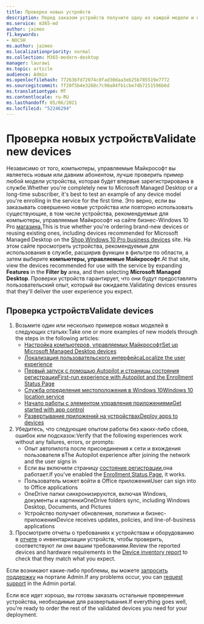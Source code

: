 ```yaml
---
title: Проверка новых устройств
description: Перед заказом устройств получите одну из каждой модели и протестировать ее
ms.service: m365-md
author: jaimeo
f1.keywords:
- NOCSH
ms.author: jaimeo
ms.localizationpriority: normal
ms.collection: M365-modern-desktop
manager: laurawi
ms.topic: article
audience: Admin
ms.openlocfilehash: 772636fd72074c8fad30daa3eb25b785519e7772
ms.sourcegitcommit: ff20f5b4e3268c7c98a84fb1cbe7db7151596b6d
ms.translationtype: MT
ms.contentlocale: ru-RU
ms.lasthandoff: 05/06/2021
ms.locfileid: "52246294"
---
```

# <a name="validate-new-devices"></a><span data-ttu-id="30dcb-103">Проверка новых устройств</span><span class="sxs-lookup"><span data-stu-id="30dcb-103">Validate new devices</span></span>

<span data-ttu-id="30dcb-104">Независимо от того, компьютеры, управляемые Майкрософт вы являетесь новым или давним абонентом, лучше проверить пример любой модели устройства, которая будет впервые зарегистрирована в службе.</span><span class="sxs-lookup"><span data-stu-id="30dcb-104">Whether you're completely new to Microsoft Managed Desktop or a long-time subscriber, it's best to test an example of any device model you're enrolling in the service for the first time.</span></span> <span data-ttu-id="30dcb-105">Это верно, если вы заказывать совершенно новые устройства или повторно использовать существующие, в том числе устройства, рекомендуемые для компьютеры, управляемые Майкрософт на сайте бизнес-Windows 10 Pro [магазина.](https://www.microsoft.com/windowsforbusiness/view-all-devices)</span><span class="sxs-lookup"><span data-stu-id="30dcb-105">This is true whether you're ordering brand-new devices or reusing existing ones, including devices recommended for Microsoft Managed Desktop on the [Shop Windows 10 Pro business devices](https://www.microsoft.com/windowsforbusiness/view-all-devices) site.</span></span> <span data-ttu-id="30dcb-106">На этом сайте просмотреть устройства, рекомендуемые  для использования  в службе, расширив функции в фильтре по области, а затем выберите **компьютеры, управляемые Майкрософт**.</span><span class="sxs-lookup"><span data-stu-id="30dcb-106">At that site, view the devices recommended for use with the service by expanding **Features** in the **Filter by** area, and then selecting **Microsoft Managed Desktop**.</span></span> <span data-ttu-id="30dcb-107">Проверки устройств гарантирует, что они будут предоставлять пользовательский опыт, который вы ожидаете.</span><span class="sxs-lookup"><span data-stu-id="30dcb-107">Validating devices ensures that they'll deliver the user experience you expect.</span></span>

## <a name="validate-devices"></a><span data-ttu-id="30dcb-108">Проверка устройств</span><span class="sxs-lookup"><span data-stu-id="30dcb-108">Validate devices</span></span>

1. <span data-ttu-id="30dcb-109">Возьмите один или несколько примеров новых моделей в следующих статьях:</span><span class="sxs-lookup"><span data-stu-id="30dcb-109">Take one or more examples of new models through the steps in the following articles:</span></span>
    - [<span data-ttu-id="30dcb-110">Настройка компьютеров, управляемых Майкрософт</span><span class="sxs-lookup"><span data-stu-id="30dcb-110">Set up Microsoft Managed Desktop devices</span></span>](set-up-devices.md)
    - [<span data-ttu-id="30dcb-111">Локализация пользовательского интерфейса</span><span class="sxs-lookup"><span data-stu-id="30dcb-111">Localize the user experience</span></span>](localization.md)
    - [<span data-ttu-id="30dcb-112">Первый запуск с помощью Autopilot и страницы состояния регистрации</span><span class="sxs-lookup"><span data-stu-id="30dcb-112">First-run experience with Autopilot and the Enrollment Status Page</span></span>](esp-first-run.md)
    - [<span data-ttu-id="30dcb-113">Служба определения местоположения в Windows 10</span><span class="sxs-lookup"><span data-stu-id="30dcb-113">Windows 10 location service</span></span>](device-location.md)
    - [<span data-ttu-id="30dcb-114">Начало работы с элементом управления приложениями</span><span class="sxs-lookup"><span data-stu-id="30dcb-114">Get started with app control</span></span>](get-started-app-control.md)
    - [<span data-ttu-id="30dcb-115">Развертывание приложений на устройствах</span><span class="sxs-lookup"><span data-stu-id="30dcb-115">Deploy apps to devices</span></span>](deploy-apps.md)
2. <span data-ttu-id="30dcb-116">Убедитесь, что следующие опытом работы без каких-либо сбоев, ошибок или подсказок:</span><span class="sxs-lookup"><span data-stu-id="30dcb-116">Verify that the following experiences work without any failures, errors, or prompts:</span></span>
    - <span data-ttu-id="30dcb-117">Опыт автопилота после присоединения к сети и вхождения пользователя в</span><span class="sxs-lookup"><span data-stu-id="30dcb-117">The Autopilot experience after joining the network and the user signs in</span></span>
    - <span data-ttu-id="30dcb-118">Если вы включили страницу [состояние регистрации,](esp-first-run.md)она работает.</span><span class="sxs-lookup"><span data-stu-id="30dcb-118">If you've enabled the [Enrollment Status Page](esp-first-run.md), it works.</span></span>
    - <span data-ttu-id="30dcb-119">Пользователь может войти в Office приложения</span><span class="sxs-lookup"><span data-stu-id="30dcb-119">User can sign into to Office applications</span></span>
    - <span data-ttu-id="30dcb-120">OneDrive папки синхронизируются, включая Windows, документы и картинки</span><span class="sxs-lookup"><span data-stu-id="30dcb-120">OneDrive folders sync, including Windows Desktop, Documents, and Pictures</span></span>
    - <span data-ttu-id="30dcb-121">Устройство получает обновления, политики и бизнес-приложения</span><span class="sxs-lookup"><span data-stu-id="30dcb-121">Device receives updates, policies, and line-of-business applications</span></span>
3. <span data-ttu-id="30dcb-122">Просмотрите отчеты о требованиях к устройствам и оборудованию в [отчете](../working-with-managed-desktop/device-inventory-report.md) о инвентаризации устройств, чтобы проверить, соответствуют ли они вашим требованиям.</span><span class="sxs-lookup"><span data-stu-id="30dcb-122">Review the reported devices and hardware requirements in the [Device inventory report](../working-with-managed-desktop/device-inventory-report.md) to check that they match what you expect.</span></span>

<span data-ttu-id="30dcb-123">Если возникают какие-либо проблемы, вы можете [запросить поддержку](../working-with-managed-desktop/admin-support.md) на портале Admin.</span><span class="sxs-lookup"><span data-stu-id="30dcb-123">If any problems occur, you can [request support](../working-with-managed-desktop/admin-support.md) in the Admin portal.</span></span>

<span data-ttu-id="30dcb-124">Если все идет хорошо, вы готовы заказать остальные проверенные устройства, необходимые для развертывания.</span><span class="sxs-lookup"><span data-stu-id="30dcb-124">If everything goes well, you're ready to order the rest of the validated devices you need for your deployment.</span></span>